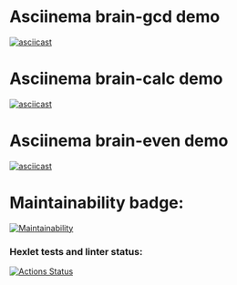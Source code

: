 # Asciinema brain-gcd demo
[![asciicast](https://asciinema.org/a/665212.svg)](https://asciinema.org/a/665212)
# Asciinema brain-calc demo
[![asciicast](https://asciinema.org/a/665062.svg)](https://asciinema.org/a/665062)
# Asciinema brain-even demo
[![asciicast](https://asciinema.org/a/664964.svg)](https://asciinema.org/a/664964)
# Maintainability badge:
[![Maintainability](https://api.codeclimate.com/v1/badges/39adac5432c17461fe9a/maintainability)](https://codeclimate.com/github/n3wbiexgod/python-project-49/maintainability)
### Hexlet tests and linter status:
[![Actions Status](https://github.com/n3wbiexgod/python-project-49/actions/workflows/hexlet-check.yml/badge.svg)](https://github.com/n3wbiexgod/python-project-49/actions)
